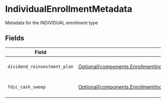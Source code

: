 # IndividualEnrollmentMetadata

Metadata for the INDIVIDUAL enrollment type


## Fields

| Field                                                                                                                                                                            | Type                                                                                                                                                                             | Required                                                                                                                                                                         | Description                                                                                                                                                                      | Example                                                                                                                                                                          |
| -------------------------------------------------------------------------------------------------------------------------------------------------------------------------------- | -------------------------------------------------------------------------------------------------------------------------------------------------------------------------------- | -------------------------------------------------------------------------------------------------------------------------------------------------------------------------------- | -------------------------------------------------------------------------------------------------------------------------------------------------------------------------------- | -------------------------------------------------------------------------------------------------------------------------------------------------------------------------------- |
| `dividend_reinvestment_plan`                                                                                                                                                     | [Optional[components.EnrollmentIndividualEnrollmentMetadataDividendReinvestmentPlan]](../../models/components/enrollmentindividualenrollmentmetadatadividendreinvestmentplan.md) | :heavy_minus_sign:                                                                                                                                                               | Option to auto-enroll in Dividend Reinvestment; defaults to DIVIDEND_REINVESTMENT_ENROLL                                                                                         | DIVIDEND_REINVESTMENT_ENROLL                                                                                                                                                     |
| `fdic_cash_sweep`                                                                                                                                                                | [Optional[components.EnrollmentIndividualEnrollmentMetadataFdicCashSweep]](../../models/components/enrollmentindividualenrollmentmetadatafdiccashsweep.md)                       | :heavy_minus_sign:                                                                                                                                                               | Option to auto-enroll in FDIC cash sweep; defaults to FDIC_CASH_SWEEP_ENROLL                                                                                                     | FDIC_CASH_SWEEP_ENROLL                                                                                                                                                           |